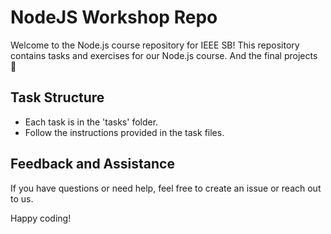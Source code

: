 # NodeJS Workshop Repo

Welcome to the Node.js course repository for IEEE SB! This repository contains tasks and exercises for our Node.js course.
And the final projects 🔻

## Task Structure

- Each task is in the 'tasks' folder.
- Follow the instructions provided in the task files.

## Feedback and Assistance

If you have questions or need help, feel free to create an issue or reach out to us.

Happy coding!
